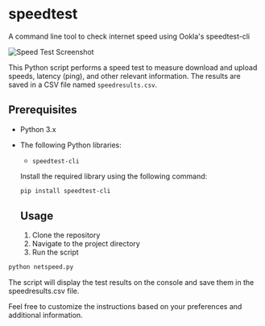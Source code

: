 # speedtest
A command line tool to check internet speed using Ookla's speedtest-cli

![Speed Test Screenshot](https://i.imgur.com/MvVKgVh.png)

This Python script performs a speed test to measure download and upload speeds, latency (ping), and other relevant information. The results are saved in a CSV file named `speedresults.csv`.

## Prerequisites

- Python 3.x
- The following Python libraries:
  - `speedtest-cli`
  
  Install the required library using the following command:

  ```bash
  pip install speedtest-cli
  ```

  ## Usage
  1. Clone the repository
  2. Navigate to the project directory
  3. Run the script
 ```sh
python netspeed.py
```

The script will display the test results on the console and save them in the speedresults.csv file.

Feel free to customize the instructions based on your preferences and additional information.
